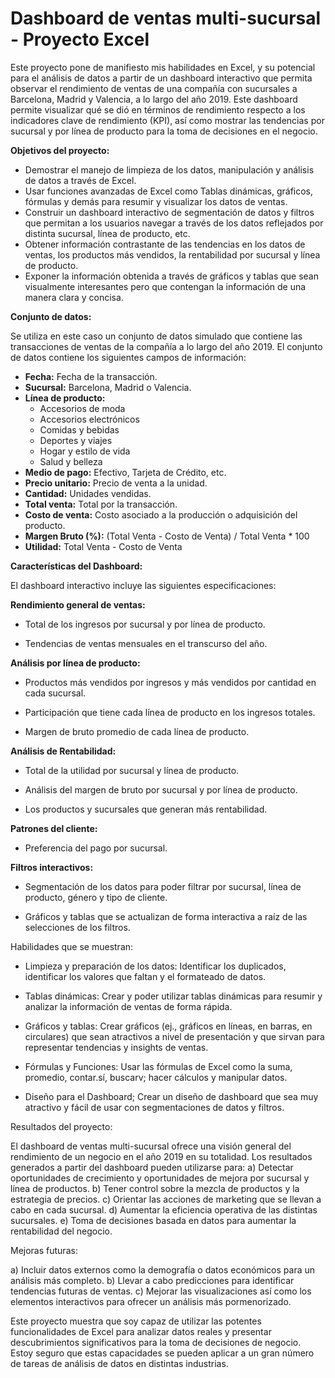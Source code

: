 # Dashboard de ventas multi-sucursal - Proyecto Excel

Este proyecto pone de manifiesto mis habilidades en Excel, y su potencial para el análisis de
 datos a partir de un dashboard interactivo que permita observar el rendimiento
 de ventas de una compañía con sucursales a Barcelona, Madrid y Valencia, a lo
 largo del año 2019. Este dashboard permite visualizar qué se dió en términos
 de rendimiento respecto a los indicadores clave de rendimiento (KPI), así como
 mostrar las tendencias por sucursal y por línea de producto para la toma de decisiones en el negocio. 
 
**Objetivos del proyecto:**

- Demostrar el manejo de limpieza de los datos, manipulación y análisis de datos a través de Excel.
- Usar funciones avanzadas de Excel como Tablas dinámicas, gráficos, fórmulas y demás para resumir y visualizar los datos de ventas.
- Construir un dashboard interactivo de segmentación de datos y filtros que permitan a los usuarios navegar a través de los datos reflejados por distinta sucursal, línea de producto, etc.
- Obtener información contrastante de las tendencias en los datos de ventas, los productos más vendidos, la rentabilidad por sucursal y línea de producto.
- Exponer la información obtenida a través de gráficos y tablas que sean visualmente interesantes pero que contengan la información de una manera clara y concisa.

**Conjunto de datos:**

Se utiliza en este caso un conjunto de datos simulado que contiene las transacciones de ventas de la compañía a lo largo del año 2019. El conjunto de datos contiene los siguientes campos de información:

- **Fecha:** Fecha de la transacción.
- **Sucursal:** Barcelona, Madrid o Valencia.
- **Línea de producto:**
  - Accesorios de moda
  - Accesorios electrónicos
  - Comidas y bebidas
  - Deportes y viajes
  - Hogar y estilo de vida
  - Salud y belleza
- **Medio de pago:** Efectivo, Tarjeta de Crédito, etc.
- **Precio unitario:** Precio de venta a la unidad.
- **Cantidad:** Unidades vendidas.
- **Total venta:** Total por la transacción.
- **Costo de venta:** Costo asociado a la producción o adquisición del producto.
- **Margen Bruto (%):** (Total Venta - Costo de Venta) / Total Venta * 100
- **Utilidad:** Total Venta - Costo de Venta 


**Características del Dashboard:**

El dashboard interactivo incluye las siguientes especificaciones:

**Rendimiento general de ventas:**

- Total de los ingresos por sucursal y por línea de producto.

- Tendencias de ventas mensuales en el transcurso del año.

**Análisis por línea de producto:**

- Productos más vendidos por ingresos y más vendidos por cantidad en cada sucursal.

- Participación que tiene cada línea de producto en los ingresos totales.

- Margen de bruto promedio de cada línea de producto.

**Análisis de Rentabilidad:**

- Total de la utilidad por sucursal y línea de producto.

- Análisis del margen de bruto por sucursal y por línea de producto.

- Los productos y sucursales que generan más rentabilidad.

**Patrones del cliente:**

- Preferencia del pago por sucursal.

**Filtros interactivos:**

- Segmentación de los datos para poder filtrar por sucursal, línea de producto, género y tipo de cliente.

- Gráficos y tablas que se actualizan de forma interactiva a raíz de las selecciones de los filtros.

Habilidades que se muestran:

- Limpieza y preparación de los datos: Identificar los duplicados, identificar los valores que faltan y el formateado de datos.

- Tablas dinámicas: Crear y poder utilizar tablas dinámicas para resumir y analizar la información de ventas de forma rápida.

- Gráficos y tablas: Crear gráficos (ej., gráficos en líneas, en barras, en circulares) que sean atractivos a nivel de presentación y que sirvan para representar tendencias y insights de ventas.

- Fórmulas y Funciones: Usar las fórmulas de Excel como la suma, promedio, contar.sí, buscarv; 
hacer cálculos y manipular datos.

- Diseño para el Dashboard; Crear un diseño de dashboard que sea muy atractivo y fácil de usar con segmentaciones de datos y filtros. 

Resultados del proyecto:

El dashboard de ventas multi-sucursal ofrece una visión general del rendimiento de un negocio en el año 2019 en su totalidad. 
Los resultados generados a partir del dashboard pueden utilizarse para:
a) Detectar oportunidades de crecimiento y oportunidades de mejora por sucursal y línea de productos.
b) Tener control sobre la mezcla de productos y la estrategia de precios.
c) Orientar las acciones de marketing que se llevan a cabo en cada sucursal.
d) Aumentar la eficiencia operativa de las distintas sucursales.
e) Toma de decisiones basada en datos para aumentar la rentabilidad del negocio.

Mejoras futuras:

a) Incluir datos externos como la demografía o datos económicos para un análisis más completo.
b) Llevar a cabo predicciones para identificar tendencias futuras de ventas.
c) Mejorar las visualizaciones así como los elementos interactivos para ofrecer un análisis más pormenorizado.

Este proyecto muestra que soy capaz de utilizar las potentes funcionalidades de Excel para analizar datos
 reales y presentar descubrimientos significativos para la toma de decisiones de negocio. Estoy seguro que
 estas capacidades se pueden aplicar a un gran número de tareas de análisis de datos en distintas industrias.